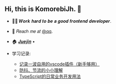 ## Hi, this is KomorebiJh. :wave:

<!-- Introduction -->

- :man_technologist: 𝑾𝒐𝒓𝒌 𝒉𝒂𝒓𝒅 𝒕𝒐 𝒃𝒆 𝒂 𝒈𝒐𝒐𝒅 𝒇𝒓𝒐𝒏𝒕𝒆𝒏𝒅 𝒅𝒆𝒗𝒆𝒍𝒐𝒑𝒆𝒓.
- :email: 𝑅𝑒𝑎𝑐ℎ 𝑚𝑒 𝑎𝑡 [@qq](1179192501@qq.com).
- :house: [𝑱𝒖𝒆𝒋𝒊𝒏](https://juejin.cn/user/870468942314909) •

- 学习记录:
  - [记录一波自用的vscode插件（新手够用）](https://juejin.cn/post/7013541500659171364)
  - [防抖、节流的小小理解](https://juejin.cn/post/7013637445958762509)
  - [TypeScript的日常业务开发用法](https://juejin.cn/post/7046362703568306206)


